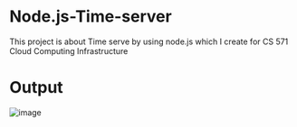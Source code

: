 # Node.js-Time-server
This project is about Time serve by using node.js which I create for CS 571 Cloud Computing Infrastructure

# Output

![image](https://user-images.githubusercontent.com/60593990/153681011-b69678f1-48d4-44f8-9ce9-76207e9fad13.png)
